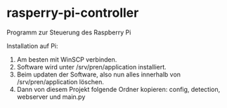 # rasperry-pi-controller
Programm zur Steuerung des Raspberry Pi

Installation auf Pi:
1. Am besten mit WinSCP verbinden.
2. Software wird unter /srv/pren/application installiert.
3. Beim updaten der Software, also nun alles innerhalb von /srv/pren/application löschen.
4. Dann von diesem Projekt folgende Ordner kopieren: config, detection, webserver und main.py